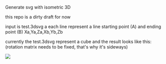 Generate svg with isometric 3D

this repo is a dirty draft for now

input is test.3dsvg a each line represent a line starting point (A) and ending point (B)
Xa,Ya,Za,Xb,Yb,Zb

currently the test.3dsvg represent a cube and the result looks like this:
(rotation matrix needs to be fixed, that's why it's sideways)

<img src=".example/result.svg">
